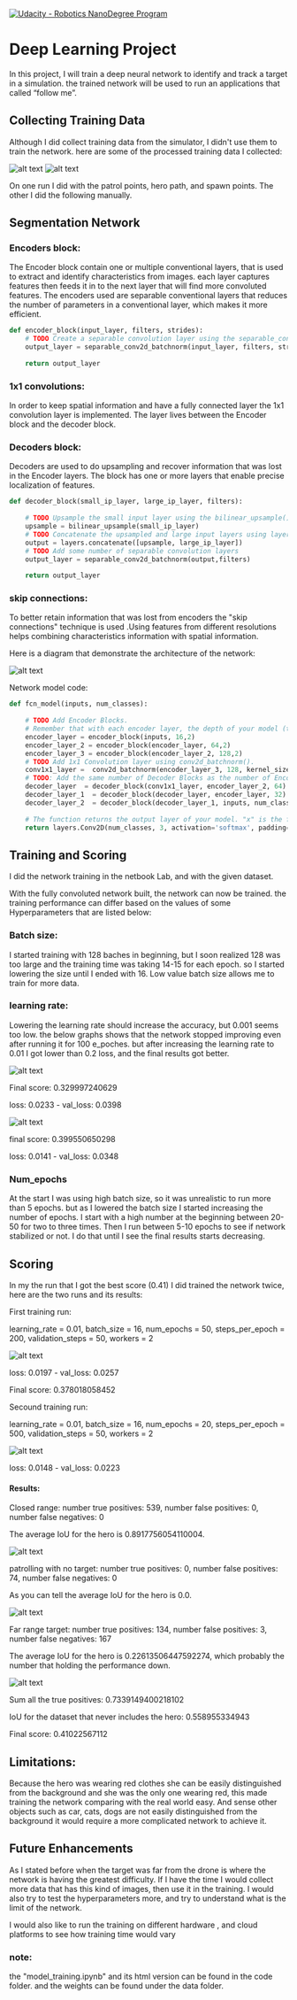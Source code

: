 [![Udacity - Robotics NanoDegree Program](https://s3-us-west-1.amazonaws.com/udacity-robotics/Extra+Images/RoboND_flag.png)](https://www.udacity.com/robotics)

# Deep Learning Project 

In this project, I will train a deep neural network to identify and track a target in a simulation. the trained network will be used to run an applications that called “follow me”.   

[image_0]: ./docs/misc/sim_screenshot.png
[image_1]: images/0_run1_cam1_00038.jpeg
[image_2]: images/1_run2_cam1_00004.jpeg
[image_3]: images/Diagram_2.png
[image_4]: images/test_5.PNG
[image_5]: images/test_2_2ff.PNG
[image_6]: images/test_(1).PNG
[image_7]: images/test_(2).PNG
[image_8]: images/test_nn.PNG
[image_9]: images/test_nn_1.PNG
[image_10]: images/test_nn_2.PNG



## Collecting Training Data ##
Although I did collect training data from the simulator, I didn't use them to train the network. here are some of the processed training data I collected:

![alt text][image_1] 
![alt text][image_2] 

On one run I did with the patrol points, hero path, and spawn points. The other I did the following manually.  

## Segmentation Network

### Encoders block:
The Encoder block contain one or multiple conventional layers, that is used to extract and identify characteristics from images. each layer captures features then feeds it in to the next layer that will find more convoluted features. 
The encoders used are separable conventional layers that reduces the number of parameters in a conventional layer, which makes it more efficient. 

```python
def encoder_block(input_layer, filters, strides):
    # TODO Create a separable convolution layer using the separable_conv2d_batchnorm() function.
    output_layer = separable_conv2d_batchnorm(input_layer, filters, strides)
  
    return output_layer
```

### 1x1 convolutions:
In order to keep spatial information and have a fully connected layer the 1x1 convolution layer is implemented. The layer lives between the Encoder block and the decoder block. 

### Decoders block:
Decoders are used to do upsampling and recover information that was lost in the Encoder layers. The block has one or more layers that enable precise localization of features.  

```python
def decoder_block(small_ip_layer, large_ip_layer, filters):
    
    # TODO Upsample the small input layer using the bilinear_upsample() function.
    upsample = bilinear_upsample(small_ip_layer)
    # TODO Concatenate the upsampled and large input layers using layers.concatenate
    output = layers.concatenate([upsample, large_ip_layer])
    # TODO Add some number of separable convolution layers
    output_layer = separable_conv2d_batchnorm(output,filters)
    
    return output_layer
```

### skip connections:
To better retain information that was lost from encoders the "skip connections" technique is used .Using features from different resolutions helps combining characteristics information with spatial information.

Here is a diagram that demonstrate the architecture of the network:

![alt text][image_3]

Network model code:

```python
def fcn_model(inputs, num_classes):
    
    # TODO Add Encoder Blocks. 
    # Remember that with each encoder layer, the depth of your model (the number of filters) increases.
    encoder_layer = encoder_block(inputs, 16,2)
    encoder_layer_2 = encoder_block(encoder_layer, 64,2)
    encoder_layer_3 = encoder_block(encoder_layer_2, 128,2)
    # TODO Add 1x1 Convolution layer using conv2d_batchnorm().
    conv1x1_layer =  conv2d_batchnorm(encoder_layer_3, 128, kernel_size=1, strides=1)
    # TODO: Add the same number of Decoder Blocks as the number of Encoder Blocks
    decoder_layer  = decoder_block(conv1x1_layer, encoder_layer_2, 64)
    decoder_layer_1  = decoder_block(decoder_layer, encoder_layer, 32)
    decoder_layer_2  = decoder_block(decoder_layer_1, inputs, num_classes)
    
    # The function returns the output layer of your model. "x" is the final layer obtained from the last decoder_block()
    return layers.Conv2D(num_classes, 3, activation='softmax', padding='same')(decoder_layer_2)
```

## Training and Scoring ##
I did the network training in the netbook Lab, and with the given dataset. 

With the fully convoluted network built, the network can now be trained. the training performance can differ based on the values of some Hyperparameters that are listed below:


### Batch size:
I started training with 128 baches in beginning, but I soon realized 128 was too large and the training time was taking 14-15 for each epoch. so I started lowering the size until I ended with 16. Low value batch size allows me to train for more data. 

### learning rate:
Lowering the learning rate should increase the accuracy, but 0.001 seems too low. the below graphs shows that the network stopped improving even after running it for 100 e_poches. but after increasing the learning rate to 0.01 I got lower than 0.2 loss, and the final results got better. 


![alt text][image_4] 

Final score: 0.329997240629

loss: 0.0233 - val_loss: 0.0398

![alt text][image_5] 


final score: 0.399550650298

loss: 0.0141 - val_loss: 0.0348

### Num_epochs
At the start I was using high batch size, so it was unrealistic to run more than 5 epochs. but as I lowered the batch size I started increasing the number of epochs. I start with a high number at the beginning between 20-50 for two to three times. Then I run between 5-10 epochs to see if network stabilized or not. I do that until I see the final results starts decreasing. 

## Scoring ##
In my the run that I got the best score (0.41) I did trained the network twice, here are the two runs and its results:

First training run:

learning_rate = 0.01,
batch_size = 16,
num_epochs = 50,
steps_per_epoch = 200,
validation_steps = 50,
workers = 2

![alt text][image_6] 

loss: 0.0197 - val_loss: 0.0257

Final score: 0.378018058452

Secound training run:

learning_rate = 0.01,
batch_size = 16,
num_epochs = 20,
steps_per_epoch = 500,
validation_steps = 50,
workers = 2


![alt text][image_7] 

 loss: 0.0148 - val_loss: 0.0223

#### Results:

Closed range: number true positives: 539, number false positives: 0, number false negatives: 0

The average IoU for the hero is 0.8917756054110004. 

![alt text][image_9] 

patrolling with no target: number true positives: 0, number false positives: 74, number false negatives: 0

As you can tell the average IoU for the hero is 0.0.

![alt text][image_8] 

Far range target: number true positives: 134, number false positives: 3, number false negatives: 167

The average IoU for the hero is 0.22613506447592274, which probably the number that holding the performance down.

![alt text][image_10] 


Sum all the true positives: 0.7339149400218102

IoU for the dataset that never includes the hero: 0.558955334943

Final score: 0.41022567112


## Limitations:
Because the hero was wearing red clothes she can be easily distinguished from the background and she was the only one wearing red, this made training the network comparing with the real world easy. And sense other objects such as car, cats, dogs are not easily distinguished from the background it would require a more complicated network to achieve it. 

## Future Enhancements
As I stated before when the target was far from the drone is where the network is having the greatest difficulty. If I have the time I would collect more data that has this kind of images, then use it in the training. I would also try to test the hyperparameters more, and try to understand what is the limit of the network. 


I would also like to run the training on different hardware , and cloud platforms to see how training time would vary

### note:
the "model_training.ipynb" and its  html version can be found in the code folder. and the weights can be found under the data folder. 

